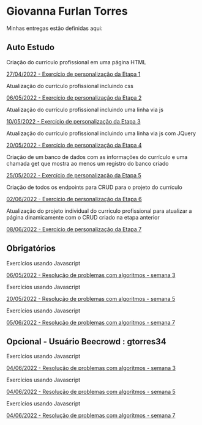 # Giovanna Furlan Torres
Minhas entregas estão definidas aqui:
## Auto Estudo
<p>Criação do currículo profissional em uma página HTML</p>
<a href="https://github.com/furlan2803/modulo2/tree/main/03_AUT_EST_ENTREGA/Semana%202"> 27/04/2022 - Exercício de personalização da Etapa 1</a>
<br>
<p>Atualização do currículo profissional incluindo css</p>
<a href="https://github.com/furlan2803/modulo2/tree/main/03_AUT_EST_ENTREGA/Semana%203"> 06/05/2022 - Exercício de personalização da Etapa 2</a>
<br>
<p>Atualização do currículo profissional incluindo uma linha via js </p>
<a href="https://github.com/furlan2803/modulo2/tree/main/03_AUT_EST_ENTREGA/Semana%204"> 10/05/2022 - Exercício de personalização da Etapa 3</a>
<br>
<p>Atualização do currículo profissional incluindo uma linha via js com JQuery</p>
<a href="https://github.com/furlan2803/modulo2/tree/main/03_AUT_EST_ENTREGA/Semana%205/frontend"> 20/05/2022 - Exercício de personalização da Etapa 4</a>
<br>
<p>Criação de um banco de dados com as informações do currículo e uma chamada get que mostra ao menos um registro do banco criado</p>
<a href="https://github.com/furlan2803/modulo2/tree/main/03_AUT_EST_ENTREGA/Semana%206"> 25/05/2022 - Exercício de personalização da Etapa 5</a>
<br>
<p>Criação de todos os endpoints para CRUD para o projeto do currículo</p>
<a href="https://github.com/furlan2803/modulo2/tree/main/03_AUT_EST_ENTREGA/Semana%207"> 02/06/2022 - Exercício de personalização da Etapa 6</a>
<br>
<p>Atualização do projeto individual do currículo profissional para atualizar a página dinamicamente com o CRUD criado na etapa anterior</p>
<a href="https://github.com/furlan2803/modulo2/tree/main/03_AUT_EST_ENTREGA/Semana%208"> 08/06/2022 - Exercício de personalização da Etapa 7</a>

## Obrigatórios
<p>Exercícios usando Javascript</p>
<a href="https://github.com/furlan2803/modulo2/tree/main/04_AUT_EST_EX_OBRIGATORIOS/Semana%203"> 06/05/2022 - Resolução de problemas com algoritmos - semana 3</a>
<br>
<p>Exercícios usando Javascript</p>
<a href="https://github.com/furlan2803/modulo2/tree/main/04_AUT_EST_EX_OBRIGATORIOS/Semana%205"> 20/05/2022 - Resolução de problemas com algoritmos - semana 5</a>
<br>
<p>Exercícios usando Javascript</p>
<a href="https://github.com/furlan2803/modulo2/tree/main/04_AUT_EST_EX_OBRIGATORIOS/Semana%207"> 05/06/2022 - Resolução de problemas com algoritmos - semana 7</a>

## Opcional - Usuário Beecrowd : gtorres34
<p>Exercícios usando Javascript</p>
<a href="https://www.beecrowd.com.br/judge/pt/disciplines/view/8969"> 04/06/2022 - Resolução de problemas com algoritmos - semana 3</a>
<br>
<p>Exercícios usando Javascript</p>
<a href="https://www.beecrowd.com.br/judge/pt/disciplines/view/8969"> 04/06/2022 - Resolução de problemas com algoritmos - semana 5</a>
<br>
<p>Exercícios usando Javascript</p>
<a href="https://www.beecrowd.com.br/judge/pt/disciplines/view/8969"> 04/06/2022 - Resolução de problemas com algoritmos - semana 7</a>
